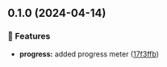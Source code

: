 ## 0.1.0 (2024-04-14)


### 🚀 Features

- **progress:** added progress meter ([17f3ffb](https://github.com/radix-ng/primitives/commit/17f3ffb))